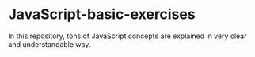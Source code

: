 # JavaScript-basic-exercises
In this repository, tons of JavaScript concepts are explained in very clear and understandable way.
